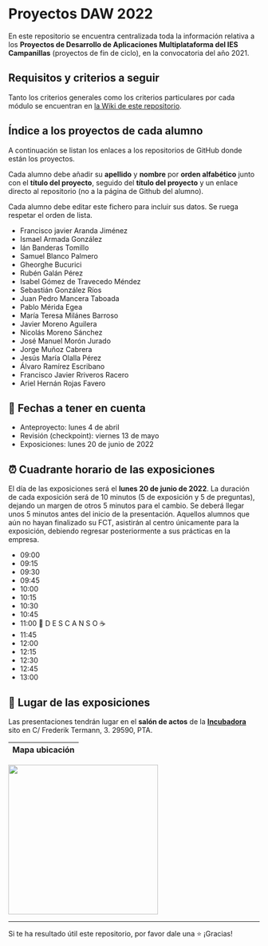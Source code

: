 # Proyectos DAW 2022

En este repositorio se encuentra centralizada toda la información relativa a los **Proyectos de Desarrollo de Aplicaciones Multiplataforma del IES Campanillas** (proyectos de fin de ciclo), en la convocatoria del año 2021.

## Requisitos y criterios a seguir

Tanto los criterios generales como los criterios particulares por cada módulo se encuentran en [la Wiki de este repositorio](https://github.com/IESCampanillas/proyectos-daw-2022/wiki).

## Índice a los proyectos de cada alumno

A continuación se listan los enlaces a los repositorios de GitHub donde están los proyectos. 

Cada alumno debe añadir su **apellido** y **nombre** por **orden alfabético** junto con el **título del proyecto**, seguido del **título del proyecto** y un enlace directo al repositorio (no a la página de Github del alumno). 

Cada alumno debe editar este fichero para incluir sus datos. Se ruega respetar el orden de lista.


* Francisco javier Aranda Jiménez
* Ismael Armada González
* Ián Banderas Tomillo
* Samuel Blanco Palmero
* Gheorghe Bucurici
* Rubén Galán Pérez
* Isabel Gómez de Travecedo Méndez
* Sebastián González Ríos
* Juan Pedro Mancera Taboada
* Pablo Mérida Egea
* María Teresa Milánes Barroso
* Javier Moreno Aguilera
* Nicolás Moreno Sánchez
* José Manuel Morón Jurado
* Jorge Muñoz Cabrera
* Jesús María Olalla Pérez
* Álvaro Ramírez Escribano
* Francisco Javier Rriveros Racero
* Ariel Hernán Rojas Favero



## 📝 Fechas a tener en cuenta
* Anteproyecto: lunes 4 de abril
* Revisión (checkpoint): viernes 13 de mayo
* Exposiciones: lunes 20 de junio de 2022


## ⏰ Cuadrante horario de las exposiciones

El día de las exposiciones será el **lunes 20 de junio de 2022**. La duración de cada exposición será de 10 minutos (5 de exposición y 5 de preguntas), dejando un margen de otros 5 minutos para el cambio. Se deberá llegar unos 5 minutos antes del inicio de la presentación. Aquellos alumnos que aún no hayan finalizado su FCT, asistirán al centro únicamente para la exposición, debiendo regresar posteriormente a sus prácticas en la empresa.

* 09:00
* 09:15
* 09:30
* 09:45
* 10:00
* 10:15
* 10:30
* 10:45
* 11:00
 🥪 D E S C A N S O ☕
* 11:45
* 12:00
* 12:15
* 12:30
* 12:45
* 13:00
## :school: Lugar de las exposiciones

Las presentaciones tendrán lugar en el **salón de actos** de la [**Incubadora**](https://goo.gl/maps/VGMpWnnpCZJQbP21A) sito en C/ Frederik Termann, 3. 29590, PTA.

Mapa ubicación             | 
:-------------------------:|
<a href="https://goo.gl/maps/VGMpWnnpCZJQbP21A" target="_blank"><img src="https://github.com/IESCampanillas/proyectos-dam-2021/blob/master/IESCFP_mapa_ubicacion.png" width="300" /></a> 




<hr>

Si te ha resultado útil este repositorio, por favor dale una :star: ¡Gracias!
